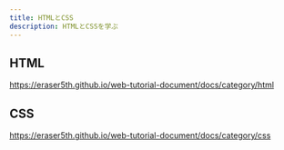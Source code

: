 ```yaml
---
title: HTMLとCSS
description: HTMLとCSSを学ぶ
---
```


## HTML

https://eraser5th.github.io/web-tutorial-document/docs/category/html

## CSS

https://eraser5th.github.io/web-tutorial-document/docs/category/css